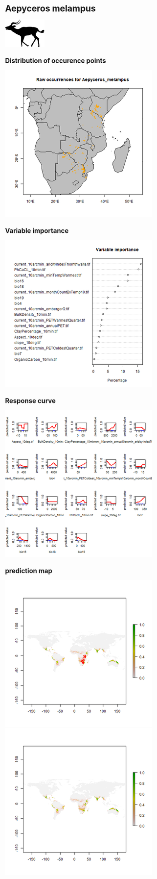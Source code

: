 # Aepyceros melampus
![](image_taxa.png)

## Distribution of occurence points 
![](occurrences.png)

## Variable importance 
![](valid_maxent_variable_importance.png)

## Response curve 
![](valid_maxent_response_curve.png)

## prediction map 
![](prediction_occurence_map.png)
![](prediction_map.png)
